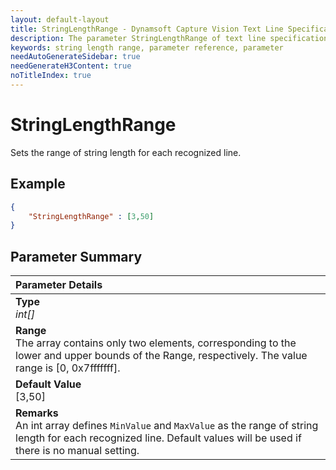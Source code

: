 ```yaml
---
layout: default-layout
title: StringLengthRange - Dynamsoft Capture Vision Text Line Specification Parameters
description: The parameter StringLengthRange of text line specification is for specifying the length range of the text line strings.
keywords: string length range, parameter reference, parameter
needAutoGenerateSidebar: true
needGenerateH3Content: true
noTitleIndex: true
---
```


# StringLengthRange

Sets the range of string length for each recognized line.

## Example

```json
{
    "StringLengthRange" : [3,50]
}
```

## Parameter Summary

| Parameter Details |
| :----------------------------------- |
| **Type**<br>*int[]* |
| **Range**<br>The array contains only two elements, corresponding to the lower and upper bounds of the Range, respectively. The value range is [0, 0x7fffffff]. |
| **Default Value**<br>[3,50] |
| **Remarks**<br>An int array defines `MinValue` and `MaxValue` as the range of string length for each recognized line. Default values will be used if there is no manual setting. |
